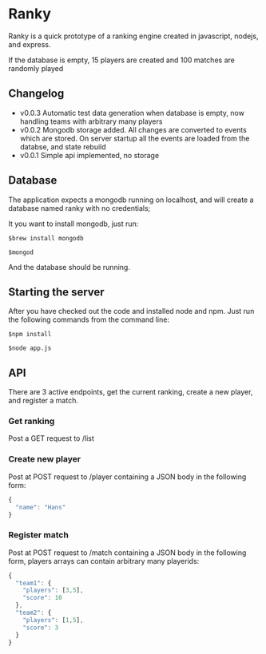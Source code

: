 # Ranky

Ranky is a quick prototype of a ranking engine created in javascript, nodejs, and express.

If the database is empty, 15 players are created and 100 matches are randomly played

## Changelog
- v0.0.3 Automatic test data generation when database is empty, now handling teams with arbitrary many players
- v0.0.2 Mongodb storage added. All changes are converted to events which are stored. On server startup all the events are loaded from the databse, and state rebuild
- v0.0.1 Simple api implemented, no storage

## Database
The application expects a mongodb running on localhost, and will create a database named ranky with no credentials;

It you want to install mongodb, just run:

`$brew install mongodb`

`$mongod`

And the database should be running.

## Starting the server
After you have checked out the code and installed node and npm. Just run the following commands from the command line:

`$npm install`

`$node app.js`

## API
There are 3 active endpoints, get the current ranking, create a new player, and register a match.

### Get ranking
Post a GET request to /list

### Create new player
Post at POST request to /player containing a JSON body in the following form:

```javascript
{
  "name": "Hans"
}
```

### Register match
Post at POST request to /match containing a JSON body in the following form, players arrays can contain arbitrary many playerids:

```javascript
{
  "team1": {
    "players": [3,5],
    "score": 10
  },
  "team2": {
    "players": [1,5],
    "score": 3 
  }
}
```
